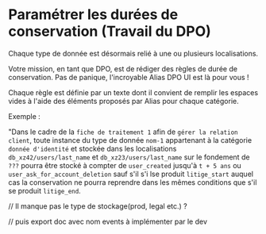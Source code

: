 # Paramétrer les durées de conservation (Travail du DPO)

Chaque type de donnée est désormais relié à une ou plusieurs localisations. 

Votre mission, en tant que DPO, est de rédiger des règles de durée de conservation. Pas de panique, l'incroyable Alias DPO UI est là pour vous ! 

Chaque règle est définie par un texte dont il convient de remplir les espaces vides à l'aide des éléments proposés par Alias pour chaque catégorie.

Exemple : 

"Dans le cadre de la ```fiche de traitement 1``` afin de ```gérer la relation client```, toute instance du type de donnée ```nom-1``` appartenant à la catégorie ```donnée d'identité``` et stockée dans les localisations ```db_xz42/users/last_name``` et ```db_xz23/users/last_name``` sur le fondement de ```???``` pourra être stocké à compter de ```user_created``` jusqu'à ```t + 5 ans``` ou ```user_ask_for_account_deletion``` sauf s'il s'i lse produit ```litige_start``` auquel cas la conservation ne pourra reprendre dans les mêmes conditions que s'il se produit ```litige_end```.

// Il manque pas le type de stockage(prod, legal etc.) ?

// puis export doc avec nom events à implémenter par le dev
